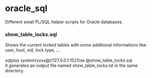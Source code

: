 # oracle_sql

Different small PL/SQL helper scripts for Oracle databases. 

### show_table_locks.sql 
Shows the current locked tables with some additional informations like: user, host, sid, lock type, ...   
<br>
sqlplus system/xxxx@//127.0.0.1:1521/xe @show_table_locks.sql
<br>
It generates an output file named show_table_locks.lst in the same directory.
